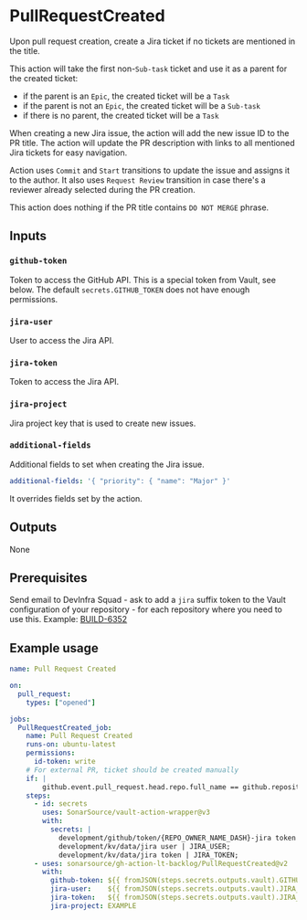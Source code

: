 # PullRequestCreated

Upon pull request creation, create a Jira ticket if no tickets are mentioned in the title.

This action will take the first non-`Sub-task` ticket and use it as a parent for the created ticket:
- if the parent is an `Epic`, the created ticket will be a `Task`
- if the parent is not an `Epic`, the created ticket will be a `Sub-task`
- if there is no parent, the created ticket will be a `Task`

When creating a new Jira issue, the action will add the new issue ID to the PR title.
The action will update the PR description with links to all mentioned Jira tickets for easy navigation.

Action uses `Commit` and `Start` transitions to update the issue and assigns it to the author. It also uses `Request Review` transition in case there's a reviewer already selected during the PR creation.

This action does nothing if the PR title contains `DO NOT MERGE` phrase.

## Inputs

### `github-token`

Token to access the GitHub API. This is a special token from Vault, see below. The default `secrets.GITHUB_TOKEN` does not have enough permissions.

### `jira-user`

User to access the Jira API.

### `jira-token`

Token to access the Jira API.

### `jira-project`

Jira project key that is used to create new issues.

### `additional-fields`

Additional fields to set when creating the Jira issue. 

```yaml
additional-fields: '{ "priority": { "name": "Major" }'
```

It overrides fields set by the action.

## Outputs

None

## Prerequisites

Send email to DevInfra Squad - ask to add a `jira` suffix token to the Vault configuration of your repository - for each repository where you need to use this. Example: [BUILD-6352](https://sonarsource.atlassian.net/browse/BUILD-6352)

## Example usage

```yaml
name: Pull Request Created

on:
  pull_request:
    types: ["opened"]

jobs:
  PullRequestCreated_job:
    name: Pull Request Created
    runs-on: ubuntu-latest
    permissions:
      id-token: write
    # For external PR, ticket should be created manually
    if: |
        github.event.pull_request.head.repo.full_name == github.repository
    steps:
      - id: secrets
        uses: SonarSource/vault-action-wrapper@v3
        with:
          secrets: |
            development/github/token/{REPO_OWNER_NAME_DASH}-jira token | GITHUB_TOKEN;
            development/kv/data/jira user | JIRA_USER;
            development/kv/data/jira token | JIRA_TOKEN;
      - uses: sonarsource/gh-action-lt-backlog/PullRequestCreated@v2
        with:
          github-token: ${{ fromJSON(steps.secrets.outputs.vault).GITHUB_TOKEN }}
          jira-user:    ${{ fromJSON(steps.secrets.outputs.vault).JIRA_USER }}
          jira-token:   ${{ fromJSON(steps.secrets.outputs.vault).JIRA_TOKEN }}
          jira-project: EXAMPLE

```
